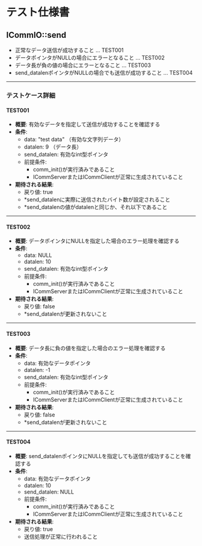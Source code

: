 # テスト仕様書

## ICommIO::send
- 正常なデータ送信が成功すること ... TEST001
- データポインタがNULLの場合にエラーとなること ... TEST002
- データ長が負の値の場合にエラーとなること ... TEST003
- send_datalenポインタがNULLの場合でも送信が成功すること ... TEST004

---

### テストケース詳細

#### TEST001
- **概要**: 有効なデータを指定して送信が成功することを確認する
- **条件**:
  - data: "test data" （有効な文字列データ）
  - datalen: 9 （データ長）
  - send_datalen: 有効なint型ポインタ
  - 前提条件:
    - comm_init()が実行済みであること
    - ICommServerまたはICommClientが正常に生成されていること
- **期待される結果**:
  - 戻り値: true
  - *send_datalenに実際に送信されたバイト数が設定されること
  - *send_datalenの値がdatalenと同じか、それ以下であること

---

#### TEST002
- **概要**: データポインタにNULLを指定した場合のエラー処理を確認する
- **条件**:
  - data: NULL
  - datalen: 10
  - send_datalen: 有効なint型ポインタ
  - 前提条件:
    - comm_init()が実行済みであること
    - ICommServerまたはICommClientが正常に生成されていること
- **期待される結果**:
  - 戻り値: false
  - *send_datalenが更新されないこと

---

#### TEST003
- **概要**: データ長に負の値を指定した場合のエラー処理を確認する
- **条件**:
  - data: 有効なデータポインタ
  - datalen: -1
  - send_datalen: 有効なint型ポインタ
  - 前提条件:
    - comm_init()が実行済みであること
    - ICommServerまたはICommClientが正常に生成されていること
- **期待される結果**:
  - 戻り値: false
  - *send_datalenが更新されないこと

---

#### TEST004
- **概要**: send_datalenポインタにNULLを指定しても送信が成功することを確認する
- **条件**:
  - data: 有効なデータポインタ
  - datalen: 10
  - send_datalen: NULL
  - 前提条件:
    - comm_init()が実行済みであること
    - ICommServerまたはICommClientが正常に生成されていること
- **期待される結果**:
  - 戻り値: true
  - 送信処理が正常に行われること

